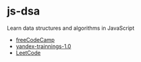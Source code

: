 # js-dsa
Learn data structures and algorithms in JavaScript

* [freeCodeCamp](https://www.freecodecamp.org/learn/javascript-algorithms-and-data-structures/)
* [yandex-trainnings-1.0](https://yandex.ru/yaintern/algorithm-training_1)
* [LeetCode](https://leetcode.com/explore/featured/card/the-leetcode-beginners-guide/679/sql-syntax/4358/)